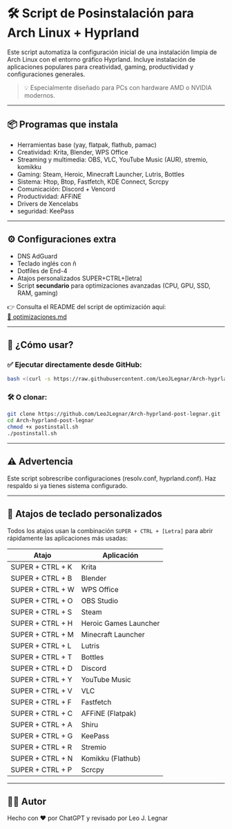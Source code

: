 # 🛠️ Script de Posinstalación para Arch Linux + Hyprland

Este script automatiza la configuración inicial de una instalación limpia de Arch Linux con el entorno gráfico Hyprland. Incluye instalación de aplicaciones populares para creatividad, gaming, productividad y configuraciones generales.

> 💡 Especialmente diseñado para PCs con hardware AMD o NVIDIA modernos.

---

## 📦 Programas que instala

- Herramientas base (yay, flatpak, flathub, pamac)
- Creatividad: Krita, Blender, WPS Office
- Streaming y multimedia: OBS, VLC, YouTube Music (AUR), stremio, komikku
- Gaming: Steam, Heroic, Minecraft Launcher, Lutris, Bottles
- Sistema: Htop, Btop, Fastfetch, KDE Connect, Scrcpy
- Comunicación: Discord + Vencord
- Productividad: AFFiNE
- Drivers de Xencelabs
- seguridad: KeePass

---

## ⚙️ Configuraciones extra

- DNS AdGuard
- Teclado inglés con ñ
- Dotfiles de End-4
- Atajos personalizados SUPER+CTRL+[letra]
- Script **secundario** para optimizaciones avanzadas (CPU, GPU, SSD, RAM, gaming)

👉 Consulta el README del script de optimización aquí:  
[📘 optimizaciones.md](./optimizaciones.md)

---

## 🧪 ¿Cómo usar?

### ✅ Ejecutar directamente desde GitHub:

```bash
bash <(curl -s https://raw.githubusercontent.com/LeoJLegnar/Arch-hyprland-post-legnar/main/postinstall.sh)
```

### 🛠️ O clonar:

```bash
git clone https://github.com/LeoJLegnar/Arch-hyprland-post-legnar.git
cd Arch-hyprland-post-legnar
chmod +x postinstall.sh
./postinstall.sh
```

---

## ⚠️ Advertencia

Este script sobrescribe configuraciones (resolv.conf, hyprland.conf). Haz respaldo si ya tienes sistema configurado.

---

## 🎯 Atajos de teclado personalizados

Todos los atajos usan la combinación `SUPER + CTRL + [Letra]` para abrir rápidamente las aplicaciones más usadas:

| Atajo              | Aplicación               |
|--------------------|---------------------------|
| SUPER + CTRL + K   | Krita                     |
| SUPER + CTRL + B   | Blender                   |
| SUPER + CTRL + W   | WPS Office                |
| SUPER + CTRL + O   | OBS Studio                |
| SUPER + CTRL + S   | Steam                     |
| SUPER + CTRL + H   | Heroic Games Launcher     |
| SUPER + CTRL + M   | Minecraft Launcher        |
| SUPER + CTRL + L   | Lutris                    |
| SUPER + CTRL + T   | Bottles                   |
| SUPER + CTRL + D   | Discord                   |
| SUPER + CTRL + Y   | YouTube Music             |
| SUPER + CTRL + V   | VLC                       |
| SUPER + CTRL + F   | Fastfetch                 |
| SUPER + CTRL + C   | AFFiNE (Flatpak)          |
| SUPER + CTRL + A   | Shiru                     |
| SUPER + CTRL + G   | KeePass                   |
| SUPER + CTRL + R   | Stremio                   |
| SUPER + CTRL + N   | Komikku (Flathub) |
| SUPER + CTRL + P   | Scrcpy                    |

---

## 🧑‍💻 Autor

Hecho con ❤️ por ChatGPT y revisado por Leo J. Legnar
